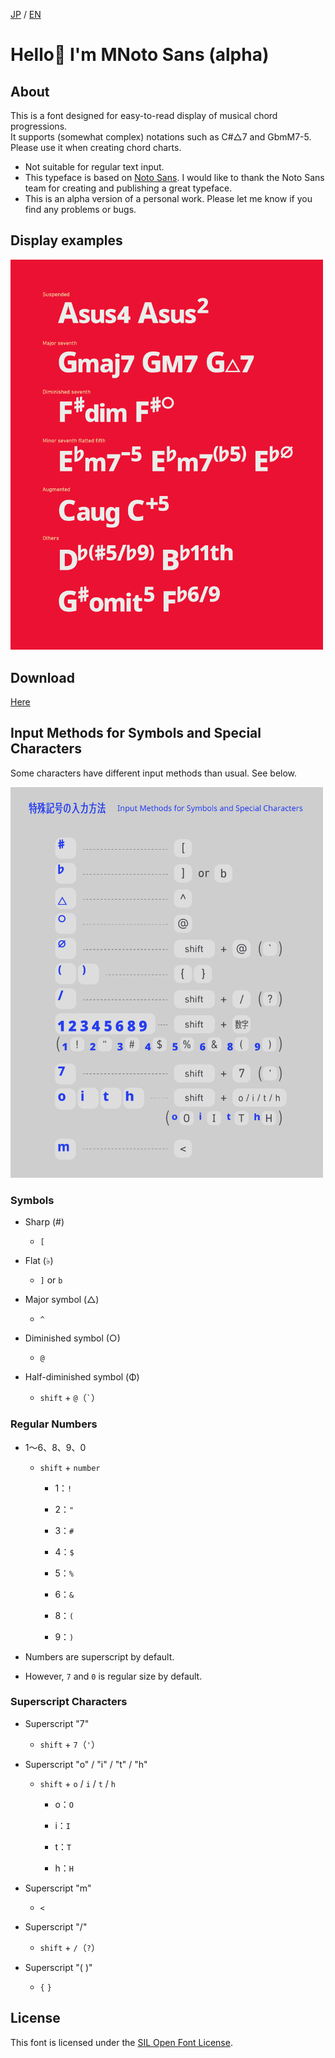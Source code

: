 [JP](README.md) / [EN](README-EN.md) 

# Hello👋 I'm MNoto Sans (alpha)

## About

This is a font designed for easy-to-read display of musical chord progressions.  
It supports (somewhat complex) notations such as C#△7 and GbmM7-5.  
Please use it when creating chord charts.  

* Not suitable for regular text input.
* This typeface is based on [Noto Sans](https://fonts.google.com/noto/specimen/Noto+Sans). I would like to thank the Noto Sans team for creating and publishing a great typeface.
* This is an alpha version of a personal work. Please let me know if you find any problems or bugs.

## Display examples

<img width="500" alt="Image" src=./img/MNSa_3.png />

## Download

[Here](font)


## Input Methods for Symbols and Special Characters

Some characters have different input methods than usual. See below.

<img width="500" alt="Image" src=./img/MNSa_image_2.png />

### Symbols
* Sharp (#)
  - `[`

* Flat (♭)
  - `]` or `b`
* Major symbol (△)
  - `^`
* Diminished symbol (○)
  - `@`
* Half-diminished symbol (Φ)
  - `shift` + `@`（`` ` ``）

### Regular Numbers
* 1〜6、8、9、0
  - `shift` + `number`
    - 1：`!`
      
    - 2：`"`
    - 3：`#`
    - 4：`$`
    - 5：`%`
    - 6：`&`
    - 8：`(`
    - 9：`)`

* Numbers are superscript by default.
* However, `7` and `0` is regular size by default.

### Superscript Characters
* Superscript "7"
  - `shift` + `7`（`'`）
  
* Superscript "o" / "i" / "t" / "h"
  - `shift` + `o` / `i` / `t` / `h`
    - o：`O`
      
    - i：`I`
    - t：`T`
    - h：`H`
* Superscript "m"
  - `<`
* Superscript "/"
  - `shift` + `/`（`?`）
* Superscript "( )"
  - `{` `}`

## License

This font is licensed under the [SIL Open Font License](https://scripts.sil.org/cms/scripts/page.php?site_id=nrsi&id=OFL).

